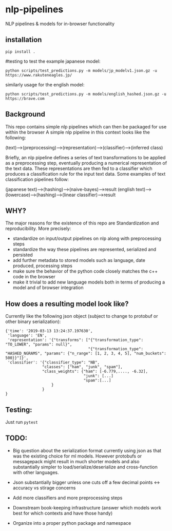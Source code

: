 # nlp-pipelines

NLP pipelines & models for in-browser functionality

## installation 

```
pip install .
```

#testing 
to test the example japanese model: 
```
python scripts/test_predictions.py -m models/jp_modelv1.json.gz -u https://www.rakuteneagles.jp/
```
similarly usage for the english model: 

```
python scripts/test_predictions.py -m models/english_hashed.json.gz -u https://brave.com
```

## Background 

This repo contains simple nlp pipelines which can then be packaged for use within the browser
A simple nlp pipeline in this context looks like the following: 

(text)-->(preprocessing)-->(representation)-->(classifier)-->(inferred class)

Briefly, an nlp pipeline defines a series of text transformations to be applied as a preprocessing 
step, eventually producing a numerical representation of the text data. These representations are 
then fed to a classifier which produces a classification rule for the input text data. Some examples 
of text classification pipelines follow:

(japanese text)-->(hashing)-->(naive-bayes)-->result
(english text)-->(lowercase)-->(hashing)-->(linear classifier)-->result

## WHY? 

The major reasons for the existence of this repo are Standardization and reproducibility. 
More precisely:
- standardize on input/output pipelines on nlp along with preprocessing steps
- standardize the way these pipelines are represented, serialized and persisted
- add further metadata to stored models such as language, date produced, processing steps
- make sure the behavior of the python code closely matches the c++ code in the browser
- make it trivial to add new language models both in terms of producing a model and of browser integration

## How does a resulting model look like? 
Currently like the following json object (subject to change to protobuf or other binary serialization):
```
{'time': '2019-03-13 13:24:37.197630',
 'language': 'EN',
 'representation': '{"transforms": ["{"transformation_type": "TO_LOWER", "params": null}", 
                                    "{"transformation_type": "HASHED_NGRAMS", "params": {"n_range": [1, 2, 3, 4, 5], "num_buckets": 500}}"]}',
 'classifier': '{"classifier_type": "NB", 
                "classes": ["ham", "junk", "spam"], 
                "class_weights": {"ham": [-6.779,...., -6.32],
                                  "junk": [...]
                                  "spam":[...]
                    }
                }
}
```

## Testing: 
Just run `pytest`

## TODO:

- Big question about the serialization format currently using json as that was the existing choice for ml models.
  However protobufs or messagepack might result in much shorter models and also substantially simpler to load/serialize/deserialize 
  and cross-function with other languages. 
- Json substantially bigger unless one cuts off a few decimal points <-> accuracy vs stirage concerns
- Add more classifiers and more preprocessing steps

- Downstream book-keeping infrastructure (answer which models work best for which contexts and have those handy)

- Organize into a proper python package and namespace

